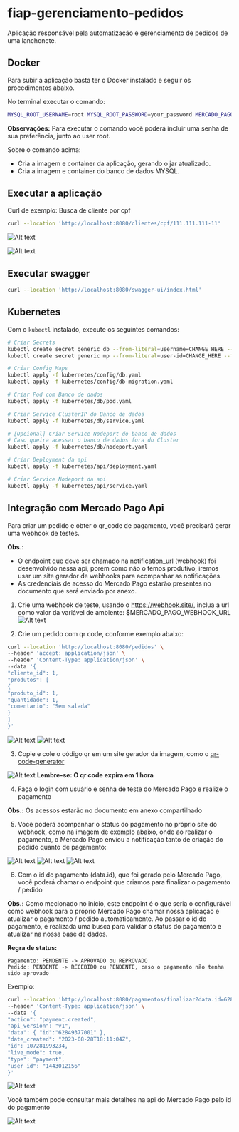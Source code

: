 # fiap-gerenciamento-pedidos

Aplicação responsável pela automatização e gerenciamento de pedidos de uma lanchonete.

## Docker
Para subir a aplicação basta ter o Docker instalado e seguir os procedimentos abaixo.

No terminal executar o comando:
```sh
MYSQL_ROOT_USERNAME=root MYSQL_ROOT_PASSWORD=your_password MERCADO_PAGO_USER_ID=user_id_mercado_pago MERCADO_PAGO_EXTERNAL_ID=external_id_mercado_pago MERCADO_PAGO_TOKEN=mercado_pago_token MERCADO_PAGO_WEBHOOK_URL=webhook_url docker-compose up --build
```
**Observações:**
Para executar o comando você poderá incluir uma senha de sua preferência, junto ao user root.

Sobre o comando acima:
- Cria a imagem e container da aplicação, gerando o jar atualizado.
- Cria a imagem e container do banco de dados MYSQL.

## Executar a aplicação

Curl de exemplo: Busca de cliente por cpf
```sh
curl --location 'http://localhost:8080/clientes/cpf/111.111.111-11'
```

  ![Alt text](https://github.com/Everton91Almeida/fiap-gerenciamento-pedidos/blob/develop/docs/assets/Exemplo_imagem_banco.png?raw=true)
  
  ![Alt text](https://github.com/Everton91Almeida/fiap-gerenciamento-pedidos/blob/develop/docs/assets/Exemplo_imagem_endpoint.png?raw=true)

## Executar swagger
```sh
curl --location 'http://localhost:8080/swagger-ui/index.html'
```

## Kubernetes

Com o `kubectl` instalado, execute os seguintes comandos:

```bash
# Criar Secrets
kubectl create secret generic db --from-literal=username=CHANGE_HERE --from-literal=password=CHANGE_HERE
kubectl create secret generic mp --from-literal=user-id=CHANGE_HERE --from-literal=external-id=CHANGE_HERE --from-literal=token=CHANGE_HERE

# Criar Config Maps
kubectl apply -f kubernetes/config/db.yaml
kubectl apply -f kubernetes/config/db-migration.yaml

# Criar Pod com Banco de dados
kubectl apply -f kubernetes/db/pod.yaml

# Criar Service ClusterIP do Banco de dados
kubectl apply -f kubernetes/db/service.yaml

# [Opcional] Criar Service Nodeport do banco de dados
# Caso queira acessar o banco de dados fora do Cluster
kubectl apply -f kubernetes/db/nodeport.yaml

# Criar Deployment da api
kubectl apply -f kubernetes/api/deployment.yaml

# Criar Service Nodeport da api
kubectl apply -f kubernetes/api/service.yaml
```

## Integração com Mercado Pago Api

Para criar um pedido e obter o qr_code de pagamento, você precisará gerar uma webhook de testes.

**Obs.:** 
- O endpoint que deve ser chamado na notification_url (webhook) foi desenvolvido nessa api, porém como não o temos produtivo, iremos usar um site gerador de webhooks para acompanhar as notificações.
- As credenciais de acesso do Mercado Pago estarão presentes no documento que será enviado por anexo.

1. Crie uma webhook de teste, usando o https://webhook.site/, inclua a url como valor da variável de ambiente: $MERCADO_PAGO_WEBHOOK_URL
![Alt text](https://github.com/Everton91Almeida/fiap-gerenciamento-pedidos/assets/42806807/7d6ea464-9dbd-489c-9165-ee017e7c49ac)

2. Crie um pedido com qr code, conforme exemplo abaixo:

```sh
curl --location 'http://localhost:8080/pedidos' \
--header 'accept: application/json' \
--header 'Content-Type: application/json' \
--data '{
"cliente_id": 1,
"produtos": [
{
"produto_id": 1,
"quantidade": 1,
"comentario": "Sem salada"
}
]
}'
```

![Alt text](https://github.com/Everton91Almeida/fiap-gerenciamento-pedidos/assets/42806807/e20c41da-6340-4418-b845-fce61fc873a1)
![Alt text](https://github.com/Everton91Almeida/fiap-gerenciamento-pedidos/assets/42806807/ca306308-953c-4c2a-84f9-aaa4663bfa5a)

3. Copie e cole o código qr em um site gerador da imagem, como o [qr-code-generator](https://br.qr-code-generator.com/?gclid=Cj0KCQjw9MCnBhCYARIsAB1WQVWcR0NBJ1ae95E9Tt6s80ivJgKft-fVGP3lRg2gGB2joLjIX1avA84aAsq3EALw_wcB&campaignid=11082198394&adgroupid=108043714225&cpid=77ac2822-3c22-44e6-8a6d-96789d7204a4&gad=1)

![Alt text](https://github.com/Everton91Almeida/fiap-gerenciamento-pedidos/assets/42806807/d326d98b-47e3-4e65-9b97-42fa8c92116a)
**Lembre-se: O qr code expira em 1 hora**

4. Faça o login com usuário e senha de teste do Mercado Pago e realize o pagamento

**Obs.:** Os acessos estarão no documento em anexo compartilhado

5. Você poderá acompanhar o status do pagamento no próprio site do webhook, como na imagem de exemplo abaixo, onde ao realizar o pagamento, o Mercado Pago enviou a notificação tanto de criação do pedido quanto de pagamento:

![Alt text](https://github.com/Everton91Almeida/fiap-gerenciamento-pedidos/assets/42806807/cdc13aa8-bd08-48ee-bd43-95ae463f2952)
![Alt text](https://github.com/Everton91Almeida/fiap-gerenciamento-pedidos/assets/42806807/c1049604-4981-4c81-8f1c-543a2818230c)
![Alt text](https://github.com/Everton91Almeida/fiap-gerenciamento-pedidos/assets/42806807/25de04bd-742d-4d4c-a115-7255f33735f7)

6. Com o id do pagamento (data.id), que foi gerado pelo Mercado Pago, você poderá chamar o endpoint que criamos para finalizar o pagamento / pedido

**Obs.:** Como mecionado no início, este endpoint é o que seria o configurável como webhook para o próprio Mercado Pago chamar nossa aplicação e atualizar o pagamento / pedido automaticamente.
Ao passar o id do pagamento, é realizada uma busca para validar o status do pagamento e atualizar na nossa base de dados.

**Regra de status:**
```
Pagamento: PENDENTE -> APROVADO ou REPROVADO
Pedido: PENDENTE -> RECEBIDO ou PENDENTE, caso o pagamento não tenha sido aprovado
```
Exemplo:
```sh
curl --location 'http://localhost:8080/pagamentos/finalizar?data.id=62849377001&type=payment' \
--header 'Content-Type: application/json' \
--data '{
"action": "payment.created",
"api_version": "v1",
"data": { "id":"62849377001" },
"date_created": "2023-08-28T18:11:04Z",
"id": 107281993234,
"live_mode": true,
"type": "payment",
"user_id": "1443012156"
}'
```

![Alt text](https://github.com/Everton91Almeida/fiap-gerenciamento-pedidos/assets/42806807/eecf10bf-d8fb-494c-8340-487cd428f7f0)

Você também pode consultar mais detalhes na api do Mercado Pago pelo id do pagamento

![Alt text](https://github.com/Everton91Almeida/fiap-gerenciamento-pedidos/assets/42806807/c0366b90-0497-4e8f-a39b-64722296af42)
